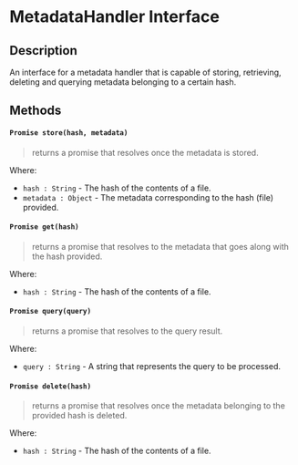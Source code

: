 # MetadataHandler Interface
## Description
An interface for a metadata handler that is capable of storing, retrieving, deleting and querying metadata belonging to a certain hash.
## Methods
#### `Promise store(hash, metadata)`
> returns a promise that resolves once the metadata is stored.

Where:
* `hash : String` - The hash of the contents of a file.
* `metadata : Object` - The metadata corresponding to the hash (file) provided.

#### `Promise get(hash)`
> returns a promise that resolves to the metadata that goes along with the hash provided.

Where:
* `hash : String` - The hash of the contents of a file.

#### `Promise query(query)`
> returns a promise that resolves to the query result.

Where:
* `query : String` - A string that represents the query to be processed.

#### `Promise delete(hash)`
> returns a promise that resolves once the metadata belonging to the provided hash is deleted.

Where:
* `hash : String` - The hash of the contents of a file.
